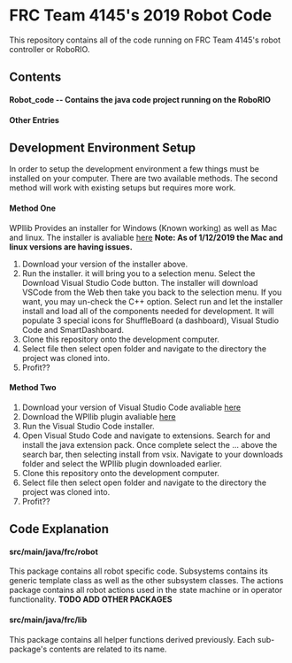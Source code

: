 # FRC Team 4145's 2019 Robot Code
This repository contains all of the code running on FRC Team 4145's robot controller or RoboRIO.
## Contents
#### Robot_code -- Contains the java code project running on the RoboRIO
#### Other Entries
## Development Environment Setup
In order to setup the development environment a few things must be installed on your computer. There are two available methods. The second method will work with existing setups but requires more work.
#### Method One
WPIlib Provides an installer for Windows (Known working) as well as Mac and linux. The installer is avaliable [here](https://github.com/wpilibsuite/allwpilib/releases) **Note: As of 1/12/2019 the Mac and linux versions are having issues.**
1. Download your version of the installer above.
2. Run the installer. it will bring you to a selection menu. Select the Download Visual Studio Code button. The installer will download VSCode from the Web then take you back to the selection menu. If you want, you may un-check the C++ option. Select run and let the installer install and load all of the components needed for development. It will populate 3 special icons for ShuffleBoard (a dashboard), Visual Studio Code and SmartDashboard.
3. Clone this repository onto the development computer.
4. Select file then select open folder and navigate to the directory the project was cloned into. 
5. Profit??

#### Method Two
1. Download your version of Visual Studio Code avaliable [here](https://code.visualstudio.com/)
2. Download the WPIlib plugin avaliable [here](https://github.com/wpilibsuite/vscode-wpilib/releases)
3. Run the Visual Studio Code installer.
4. Open Visual Studo Code and navigate to extensions. Search for and install the java extension pack. Once complete select the ... above the search bar, then selecting install from vsix. Navigate to your downloads folder and select the WPIlib plugin downloaded earlier.
5. Clone this repository onto the development computer.
6. Select file then select open folder and navigate to the directory the project was cloned into. 
7. Profit??

## Code Explanation
#### src/main/java/frc/robot
This package contains all robot specific code. Subsystems contains its generic template class as well as the other subsystem classes. The actions package contains all robot actions used in the state machine or in operator functionality. **TODO ADD OTHER PACKAGES** 

#### src/main/java/frc/lib
This package contains all helper functions derived previously. Each sub-package's contents are related to its name. 
